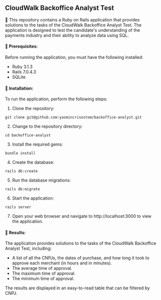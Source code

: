 ## **CloudWalk Backoffice Analyst Test**

🎯 This repository contains a Ruby on Rails application that provides solutions to the tasks of the CloudWalk Backoffice Analyst Test. The application is designed to test the candidate's understanding of the payments industry and their ability to analyze data using SQL.

#### **🔧 Prerequisites:**
Before running the application, you must have the following installed:

- Ruby 3.1.3
- Rails 7.0.4.3
- SQLite

#### **🔧 Installation:**
To run the application, perform the following steps:

1. Clone the repository:
```
git clone git@github.com:yasmincrisostom/backoffice-analyst.git
```
2. Change to the repository directory:
```
cd backoffice-analyst
```
3. Install the required gems:
```
bundle install
```
4. Create the database:
```
rails db:create
```
5. Run the database migrations:
```
rails db:migrate
```
6. Start the application:
```
rails server
```
7. Open your web browser and navigate to http://localhost:3000 to view the application.

#### **🔧 Results:**
The application provides solutions to the tasks of the CloudWalk Backoffice Analyst Test, including:

- A list of all the CNPJs, the dates of purchase, and how long it took to approve each merchant (in hours and in minutes).
- The average time of approval.
- The maximum time of approval.
- The minimum time of approval.

The results are displayed in an easy-to-read table that can be filtered by CNPJ.
